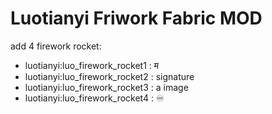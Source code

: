 # Luotianyi Friwork Fabric MOD

add 4 firework rocket:
- luotianyi:luo_firework_rocket1 : म
- luotianyi:luo_firework_rocket2 : signature
- luotianyi:luo_firework_rocket3 : a image
- luotianyi:luo_firework_rocket4 : ♾
